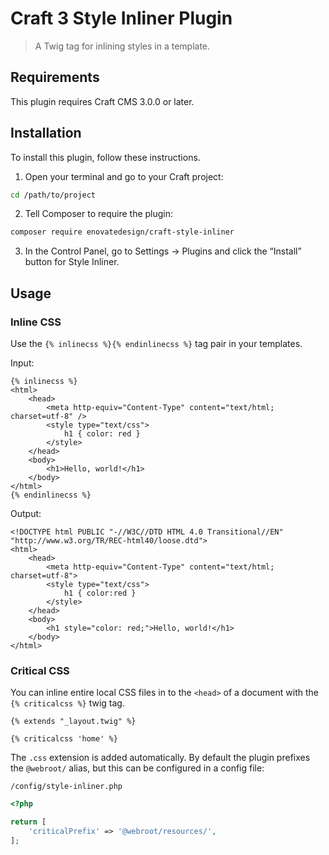 # Craft 3 Style Inliner Plugin

> A Twig tag for inlining styles in a template.

## Requirements

This plugin requires Craft CMS 3.0.0 or later.

## Installation

To install this plugin, follow these instructions.

1. Open your terminal and go to your Craft project:

```sh
cd /path/to/project
```

2. Tell Composer to require the plugin:

```sh
composer require enovatedesign/craft-style-inliner
```

3. In the Control Panel, go to Settings → Plugins and click the “Install” button for Style Inliner.

## Usage

### Inline CSS

Use the `{% inlinecss %}{% endinlinecss %}` tag pair in your templates.

Input:

```twig
{% inlinecss %}
<html>
    <head>
        <meta http-equiv="Content-Type" content="text/html; charset=utf-8" />
        <style type="text/css">
            h1 { color: red }
        </style>
    </head>
    <body>
        <h1>Hello, world!</h1>
    </body>
</html>
{% endinlinecss %}
```

Output:

```twig
<!DOCTYPE html PUBLIC "-//W3C//DTD HTML 4.0 Transitional//EN" "http://www.w3.org/TR/REC-html40/loose.dtd">
<html>
    <head>
        <meta http-equiv="Content-Type" content="text/html; charset=utf-8">
        <style type="text/css">
            h1 { color:red }
        </style>
    </head>
    <body>
        <h1 style="color: red;">Hello, world!</h1>
    </body>
</html>
```

### Critical CSS

You can inline entire local CSS files in to the `<head>` of a document
with the `{% criticalcss %}` twig tag.

```twig
{% extends "_layout.twig" %}

{% criticalcss 'home' %}
```

The `.css` extension is added automatically. By default the plugin
prefixes the `@webroot/` alias, but this can be configured in a config file:

`/config/style-inliner.php`
```php
<?php

return [
    'criticalPrefix' => '@webroot/resources/',
];
```
